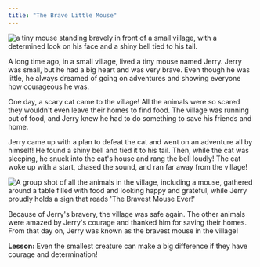 ```yaml
---
title: "The Brave Little Mouse"
---
```


![a tiny mouse standing bravely in front of a small village, with a determined look on his face and a shiny bell tied to his tail.](/images/image_the-brave-little-mouse000.png)



A long time ago, in a small village, lived a tiny mouse named Jerry. Jerry was small, but he had a big heart and was very brave.  Even though he was little, he always dreamed of going on adventures and showing everyone how courageous he was.

One day, a scary cat came to the village! All the animals were so scared they wouldn't even leave their homes to find food.  The village was running out of food, and Jerry knew he had to do something to save his friends and home.

Jerry came up with a plan to defeat the cat and went on an adventure all by himself! He found a shiny bell and tied it to his tail. Then, while the cat was sleeping, he snuck into the cat's house and rang the bell loudly! The cat woke up with a start, chased the sound, and ran far away from the village!

![A group shot of all the animals in the village, including a mouse, gathered around a table filled with food and looking happy and grateful, while Jerry proudly holds a sign that reads 'The Bravest Mouse Ever!'](/images/image_the-brave-little-mouse300000.png)

Because of Jerry's bravery, the village was safe again. The other animals were amazed by Jerry's courage and thanked him for saving their homes. From that day on, Jerry was known as the bravest mouse in the village!

**Lesson:** Even the smallest creature can make a big difference if they have courage and determination!
